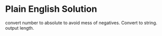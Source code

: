 # Plain English Solution

convert number to absolute to avoid mess of negatives.
Convert to string.
output length.